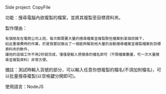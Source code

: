 Side project: CopyFile

功能：搜尋電腦內欲複製的檔案，並將其複製至目標資料夾。

製作理由：

    有個朋友在電商公司上班，每次都需要大量的搜尋檔案並複製那些檔案到某個目錄下，
    如此重複費時的作業，於是我嘗試做出了一個能夠幫助他大量的自動搜尋檔案並複製檔案到目標資料夾的軟件，
    讓他的這個工作不用2秒就完成，僅僅是輸入想搜尋的檔名即可（不限檔案數量，可一次大量搜尋並複製資料）非常方便。

備註：測試時輸入貨號的部分，可以輸入任意你想複製的檔名(不須加附檔名)，可以批量搜尋複製(以空格鍵分開即可)。

使用語言：NodeJS
